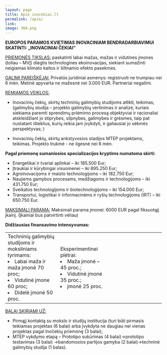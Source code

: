 ```yaml
---
layout: page
title: Apie inocekiai.lt
permalink: /apie/
link:
image: 360.png
---
```


**EUROPOS PARAMOS KVIETIMAS INOVACINIAM BENDRADARBIAVIMUI SKATINTI: „INOVACINIAI ČEKIAI“**

<u>PRIEMONĖS TIKSLAS:</u> paskatinti labai mažas, mažas ir vidutines įmones (toliau – MVĮ) diegtis technologines ekoinovacijas, siekiant sumažinti neigiamas klimato kaitos ir šiltnamio efekto pasekmes.

<u>GALIMI PAREIŠKĖJAI:</u> Privatūs juridiniai asmenys: registruoti ne trumpiau nei 6 mėn. Metinė apyvarta ne mažesnė nei 3.000 EUR. Partneriai negalimi.

<u>REMIAMOS VEIKLOS:</u>

- Inovacinių čekių, skirtų techninių galimybių studijoms atlikti, teikimas;
(galimybių studija – projekto galimybių vertinimas ir analizė, kuriais siekiama paremti sprendimų priėmimo procesą objektyviai ir racionaliai atskleidžiant jo stiprybes, silpnybes, galimybes ir grėsmes, taip pat nustatant išteklius, kurių reikia jam įvykdyti, ir galiausiai jo sėkmės perspektyvas; )

- Inovacinių čekių, skirtų ankstyvosios stadijos MTEP projektams, teikimas.
Projekto trukmė - ne ilgesnė nei 6 mėn.

**Pagal priemonę sumaniosios specializacijos kryptims numatoma skirti:**

- Energetikai ir tvariai aplinkai – iki 185.500 Eur;
- Įtraukiai ir kūrybingai visuomenei – iki 895.250 Eur;
- Agroinovacijoms ir maisto technologijoms – iki 182.750 Eur;
- Naujiems gamybos procesams, medžiagoms ir technologijoms – iki 431.750 Eur;
- Sveikatos technologijoms ir biotechnologijoms – iki 154.000 Eur;
- Transportui, logistikai ir informacinėms ir ryšių technologijoms (IRT) – iki 650.750 Eur.

<u>MAKSIMALI PARAMA:</u>
Maksimali parama įmonei: 6000 EUR pagal fiksuotąjį įkainį.  (Įkainiai bus patvirtinti vėliau)

**Didžiausias finansavimo intensyvumas:**

<table class="table table-bordered">
    <tr>
        <td>
            Techninių galimybių studijoms ir moksliniams tyrimams:
            <li> Labai maža ir maža įmonė 70 proc;</li>
            <li> Vidutinė įmone 60 proc;</li>
            <li> Didelė įmonė 50 proc.</li>
        </td>
         <td style="padding-right: 190px;">
             Eksperimentinei plėtrai:
             <li> Maža įmonė – 45 proc.;</li>
             <li> Vidutinė įmonė 35 proc.;</li>
             <li> įmonė 25 proc.</li>
         </td>
    </tr>
</table>



<u>BALAI SKIRIAMI UŽ:</u>

- Pirmąjį kontaktą su mokslo ir studijų institucija (turi būti pirmasis teikiamas projektas (6 balai)  arba įvykdyta ne daugiau nei vienas projektas pagal Inočekių priemonę (3 balai);
- MTEP vykdymo etapą – Prototipo sukūrimas (4 balai)->prototipo testavimas (3 balai) ->bandomosios partijos gamyba (2 balai)->techninė galimybių studija (1 balas).